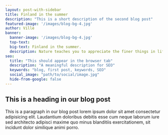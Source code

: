 ```yaml
---
layout: post-with-sidebar
title: Finland in the summer
description: "This is a short description of the second blog post"
featured-image: '/images/blog-bg-4.jpg'
author: Ville
banner:
  banner-image: '/images/blog-bg-4.jpg'
  top-text:
  big-text: Finland in the summer.
  description: Nature teaches you to appreciate the finer things in life, to be present, live in the moment and just breath. 
seo: 
  title: "This should appear in the browser tab"
  description: "A meaningful description for SEO"
  keywords: "blog, first post, keywords, SEO"
  social_image: "path/to/social/image.jpg"
  hide-from-google: false
---
```

## This is a heading in our blog post 

This  is a paragraph in our blog post lorem ipsum dolor sit amet consectetur adipisicing elit. Laudantium doloribus debitis esse cum neque laborum iure sed architecto adipisci maxime quo minus blanditiis exercitationem, sit incidunt dolor similique animi porro.

